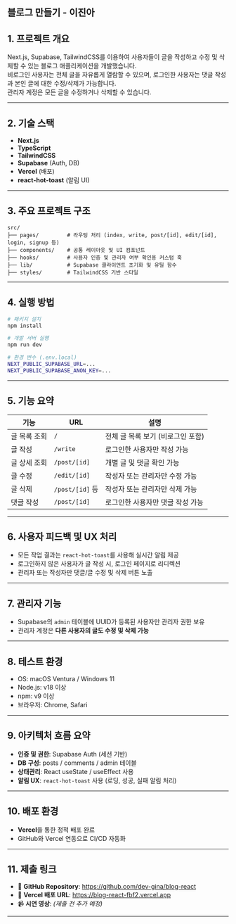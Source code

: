 ## 블로그 만들기 - 이진아

## 1. 프로젝트 개요
Next.js, Supabase, TailwindCSS를 이용하여 사용자들이 글을 작성하고 수정 및 삭제할 수 있는 블로그 애플리케이션을 개발했습니다.  
비로그인 사용자는 전체 글을 자유롭게 열람할 수 있으며, 로그인한 사용자는 댓글 작성과 본인 글에 대한 수정/삭제가 가능합니다.  
관리자 계정은 모든 글을 수정하거나 삭제할 수 있습니다.

---

## 2. 기술 스택

- **Next.js**
- **TypeScript**
- **TailwindCSS**
- **Supabase** (Auth, DB)
- **Vercel** (배포)
- **react-hot-toast** (알림 UI)

---

## 3. 주요 프로젝트 구조

```
src/
├── pages/         # 라우팅 처리 (index, write, post/[id], edit/[id], login, signup 등)
├── components/    # 공통 레이아웃 및 UI 컴포넌트
├── hooks/         # 사용자 인증 및 관리자 여부 확인용 커스텀 훅
├── lib/           # Supabase 클라이언트 초기화 및 유틸 함수
├── styles/        # TailwindCSS 기반 스타일
```

---

## 4. 실행 방법

```bash
# 패키지 설치
npm install

# 개발 서버 실행
npm run dev

# 환경 변수 (.env.local)
NEXT_PUBLIC_SUPABASE_URL=...
NEXT_PUBLIC_SUPABASE_ANON_KEY=...
```

---

## 5. 기능 요약

| 기능         | URL              | 설명                                    |
|--------------|------------------|-----------------------------------------|
| 글 목록 조회 | `/`              | 전체 글 목록 보기 (비로그인 포함)       |
| 글 작성      | `/write`         | 로그인한 사용자만 작성 가능            |
| 글 상세 조회 | `/post/[id]`     | 개별 글 및 댓글 확인 가능              |
| 글 수정      | `/edit/[id]`     | 작성자 또는 관리자만 수정 가능         |
| 글 삭제      | `/post/[id]` 등 | 작성자 또는 관리자만 삭제 가능         |
| 댓글 작성    | `/post/[id]`     | 로그인한 사용자만 댓글 작성 가능       |

---

## 6. 사용자 피드백 및 UX 처리

- 모든 작업 결과는 `react-hot-toast`를 사용해 실시간 알림 제공
- 로그인하지 않은 사용자가 글 작성 시, 로그인 페이지로 리디렉션
- 관리자 또는 작성자만 댓글/글 수정 및 삭제 버튼 노출

---

## 7. 관리자 기능

- Supabase의 `admin` 테이블에 UUID가 등록된 사용자만 관리자 권한 보유
- 관리자 계정은 **다른 사용자의 글도 수정 및 삭제 가능**

---

## 8. 테스트 환경

- OS: macOS Ventura / Windows 11
- Node.js: v18 이상
- npm: v9 이상
- 브라우저: Chrome, Safari

---

## 9. 아키텍처 흐름 요약

- **인증 및 권한**: Supabase Auth (세션 기반)
- **DB 구성**: posts / comments / admin 테이블
- **상태관리**: React useState / useEffect 사용
- **알림 UX**: `react-hot-toast` 사용 (로딩, 성공, 실패 알림 처리)

---

## 10. 배포 환경

- **Vercel**을 통한 정적 배포 완료
- GitHub와 Vercel 연동으로 CI/CD 자동화

---

## 11. 제출 링크

- 🔗 **GitHub Repository**: https://github.com/dev-gina/blog-react  
- 🔗 **Vercel 배포 URL**: https://blog-react-fbf2.vercel.app  
- 📹 **시연 영상**: *(제출 전 추가 예정)*

---

